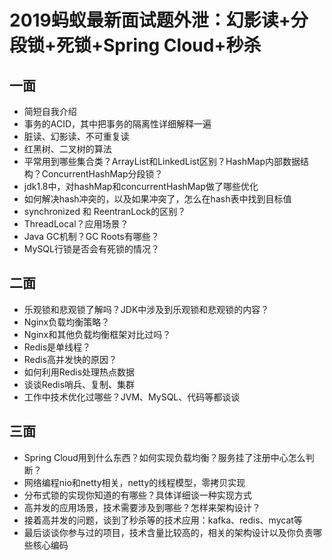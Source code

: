 # 2019蚂蚁最新面试题外泄：幻影读+分段锁+死锁+Spring Cloud+秒杀

## **一面**

- 简短自我介绍
- 事务的ACID，其中把事务的隔离性详细解释一遍
- 脏读、幻影读、不可重复读
- 红黑树、二叉树的算法
- 平常用到哪些集合类？ArrayList和LinkedList区别？HashMap内部数据结构？ConcurrentHashMap分段锁？
- jdk1.8中，对hashMap和concurrentHashMap做了哪些优化
- 如何解决hash冲突的，以及如果冲突了，怎么在hash表中找到目标值
- synchronized 和 ReentranLock的区别？
- ThreadLocal？应用场景？
- Java GC机制？GC Roots有哪些？
- MySQL行锁是否会有死锁的情况？

## **二面**

- 乐观锁和悲观锁了解吗？JDK中涉及到乐观锁和悲观锁的内容？
- Nginx负载均衡策略？
- Nginx和其他负载均衡框架对比过吗？
- Redis是单线程？
- Redis高并发快的原因？
- 如何利用Redis处理热点数据
- 谈谈Redis哨兵、复制、集群
- 工作中技术优化过哪些？JVM、MySQL、代码等都谈谈

## **三面**

- Spring Cloud用到什么东西？如何实现负载均衡？服务挂了注册中心怎么判断？
- 网络编程nio和netty相关，netty的线程模型，零拷贝实现
- 分布式锁的实现你知道的有哪些？具体详细谈一种实现方式
- 高并发的应用场景，技术需要涉及到哪些？怎样来架构设计？
- 接着高并发的问题，谈到了秒杀等的技术应用：kafka、redis、mycat等
- 最后谈谈你参与过的项目，技术含量比较高的，相关的架构设计以及你负责哪些核心编码

